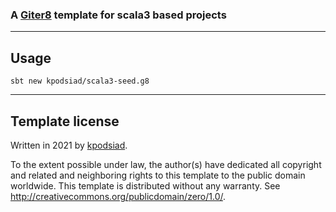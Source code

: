 ### A [Giter8][g8] template for scala3 based projects

---
## Usage

`sbt new kpodsiad/scala3-seed.g8`

---
## Template license

Written in 2021 by [kpodsiad](https://www.github.com/kpodsiad).

To the extent possible under law, the author(s) have dedicated all copyright and related
and neighboring rights to this template to the public domain worldwide.
This template is distributed without any warranty. See <http://creativecommons.org/publicdomain/zero/1.0/>.

[g8]: http://www.foundweekends.org/giter8/
